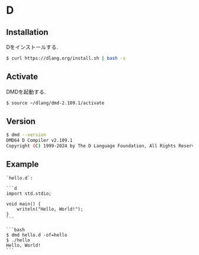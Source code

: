 # D

## Installation

Dをインストールする.

```bash
$ curl https://dlang.org/install.sh | bash -s
```

## Activate

DMDを起動する.

```bash
$ source ~/dlang/dmd-2.109.1/activate
```

## Version

```bash
$ dmd --version
DMD64 D Compiler v2.109.1
Copyright (C) 1999-2024 by The D Language Foundation, All Rights Reserved written by Walter Bright
```

## Example

````{tab} Code
`hello.d`:

```d
import std.stdio;

void main() {
    writeln("Hello, World!");
}
```
````

````{tab} Console
```bash
$ dmd hello.d -of=hello
$ ./hello
Hello, World!
```
````
